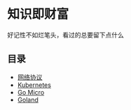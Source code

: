 # 知识即财富

好记性不如烂笔头，看过的总要留下点什么

## 目录

- [网络协议](./web_protocol/menu.md)
- [Kubernetes](./kubernetes/menu.md)
- [Go Micro](./go-micro/menu.md)
- [Goland](./golang/menu.md)
